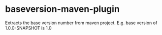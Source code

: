 baseversion-maven-plugin
========================

Extracts the base version number from maven project. E.g. base version of 1.0.0-SNAPSHOT is 1.0
